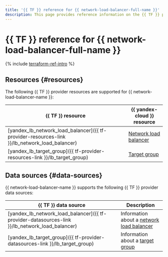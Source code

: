 ```yaml
---
title: '{{ TF }} reference for {{ network-load-balancer-full-name }}'
description: This page provides reference information on the {{ TF }} provider resources and data sources supported for {{ network-load-balancer-name }}.
---
```


# {{ TF }} reference for {{ network-load-balancer-full-name }}

{% include [terraform-ref-intro](../_includes/terraform-ref-intro.md) %}

## Resources {#resources}

The following {{ TF }} provider resources are supported for {{ network-load-balancer-name }}:

| **{{ TF }} resource** | **{{ yandex-cloud }} resource** |
| --- | --- |
| [yandex_lb_network_load_balancer]({{ tf-provider-resources-link }}/lb_network_load_balancer) | [Network load balancer](./concepts/index.md) |
| [yandex_lb_target_group]({{ tf-provider-resources-link }}/lb_target_group) | [Target group](./concepts/target-resources.md) |

## Data sources {#data-sources}

{{ network-load-balancer-name }} supports the following {{ TF }} provider data sources:

| **{{ TF }} data source** | **Description** |
| --- | --- |
| [yandex_lb_network_load_balancer]({{ tf-provider-datasources-link }}/lb_network_load_balancer) | Information about a [network load balancer](./concepts/index.md) |
| [yandex_lb_target_group]({{ tf-provider-datasources-link }}/lb_target_group) | Information about a [target group](./concepts/target-resources.md) |